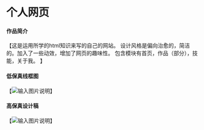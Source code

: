 # 个人网页

#### 作品简介
【这是运用所学的html知识来写的自己的网站。
设计风格是偏向治愈的，简洁的。加入了一些动效，增加了网页的趣味性。
包含模块有首页，作品（部分），技能，关于我。
】


#### 低保真线框图

【![输入图片说明](https://images.gitee.com/uploads/images/2020/1215/164542_a8c2403e_8135397.jpeg "低保真.jpg")】

#### 高保真设计稿

【![输入图片说明](https://images.gitee.com/uploads/images/2020/1215/163950_969efe78_8135397.jpeg "高保真.jpg")】